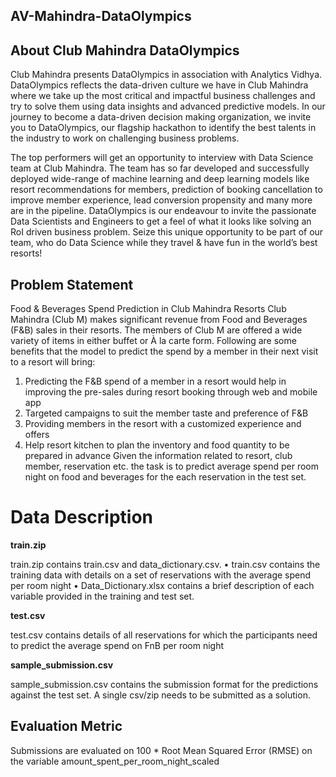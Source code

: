 ## AV-Mahindra-DataOlympics

## About Club Mahindra DataOlympics

Club Mahindra presents DataOlympics in association with Analytics Vidhya. DataOlympics reflects the data-driven culture we have in Club Mahindra where we take up the most critical and impactful business challenges and try to solve them using data insights and advanced predictive models. In our journey to become a data-driven decision making organization, we invite you to DataOlympics, our flagship hackathon to identify the best talents in the industry to work on challenging business problems.

The top performers will get an opportunity to interview with Data Science team at Club Mahindra. The team has so far developed and successfully deployed wide-range of machine learning and deep learning models like resort recommendations for members, prediction of booking cancellation to improve member experience, lead conversion propensity and many more are in the pipeline. DataOlympics is our endeavour to invite the passionate Data Scientists and Engineers to get a feel of what it looks like solving an RoI driven business problem.
Seize this unique opportunity to be part of our team, who do Data Science while they travel & have fun in the world’s best resorts!


## Problem Statement

Food & Beverages Spend Prediction in Club Mahindra Resorts
Club Mahindra (Club M) makes significant revenue from Food and Beverages (F&B) sales in their resorts. The members of Club M are offered a wide variety of items in either buffet or À la carte form. Following are some benefits that the model to predict the spend by a member in their next visit to a resort will bring:
1.	Predicting the F&B spend of a member in a resort would help in improving the pre-sales during resort booking through web and mobile app
2.	Targeted campaigns to suit the member taste and preference of F&B
3.	Providing members in the resort with a customized experience and offers
4.	Help resort kitchen to plan the inventory and food quantity to be prepared in advance
Given the information related to resort, club member, reservation etc. the task is to predict average spend per room night on food and beverages for the each reservation in the test set.
 
# Data Description

**train.zip**

train.zip contains train.csv and data_dictionary.csv.
•	train.csv contains the training data with details on a set of reservations with the average spend per room night
•	Data_Dictionary.xlsx contains a brief description of each variable provided in the training and test set.
 
**test.csv**

test.csv contains details of all reservations for which the participants need to predict the average spend on FnB per room night
 
**sample_submission.csv**

sample_submission.csv contains the submission format for the predictions against the test set. A single csv/zip needs to be submitted as a solution.
 
## Evaluation Metric
Submissions are evaluated on 100 * Root Mean Squared Error (RMSE) on the variable amount_spent_per_room_night_scaled
